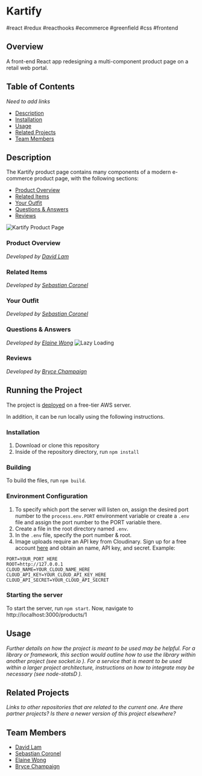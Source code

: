 # Kartify
#react #redux #reacthooks #ecommerce #greenfield #css #frontend
## Overview
A front-end React app redesigning a multi-component product page on a retail web portal.
## Table of Contents
_Need to add links_
* [Description](#description)
* [Installation](#running-the-project)
* [Usage](#usage)
* [Related Projects](#related-projects)
* [Team Members](#team-members)

## Description
The Kartify product page contains many components of a modern e-commerce product page, with the following sections:
* [Product Overview](#product-overview)
* [Related Items](#related-items)
* [Your Outfit](#your-outfits)
* [Questions & Answers](#questions-and-answers)
* [Reviews](#reviews)

![Kartify Product Page](https://user-images.githubusercontent.com/26628913/71313556-2a029b00-2432-11ea-8370-28f713f946b5.gif)

### Product Overview
_Developed by [David Lam](https://github.com/davidlam296)_



### Related Items
_Developed by [Sebastian Coronel](https://github.com/scoronelhamilton)_



### Your Outfit
_Developed by [Sebastian Coronel](https://github.com/scoronelhamilton)_



### Questions & Answers
_Developed by [Elaine Wong](https://github.com/lainermeister)_
![Lazy Loading](https://user-images.githubusercontent.com/26628913/71314038-8f0dbf00-2439-11ea-8244-c0f798006154.gif)





### Reviews
_Developed by [Bryce Champaign](https://github.com/brycechampaign)_



## Running the Project
The project is [deployed](http://ec2-18-223-99-176.us-east-2.compute.amazonaws.com/products/1) on a free-tier AWS server.

In addition, it can be run locally using the following instructions.

### Installation
1. Download or clone this repository
2. Inside of the repository directory, run `npm install`
### Building
To build the files, run `npm build`.
### Environment Configuration
1. To specify which port the server will listen on, assign the desired port number to the `process.env.PORT` environment variable or create a `.env` file and assign the port number to the PORT variable there.
2. Create a file in the root directory named `.env`.
3. In the `.env` file, specify the port number & root.
4. Image uploads require an API key from Cloudinary. Sign up for a free account [here](https://cloudinary.com/) and obtain an name, API key, and secret.
Example:
```.env
PORT=YOUR_PORT_HERE
ROOT=http://127.0.0.1
CLOUD_NAME=YOUR_CLOUD_NAME_HERE
CLOUD_API_KEY=YOUR_CLOUD_API_KEY_HERE
CLOUD_API_SECRET=YOUR_CLOUD_API_SECRET
```
### Starting the server
To start the server, run `npm start`. Now, navigate to http://localhost:3000/products/1

## Usage
_Further details on how the project is meant to be used may be helpful. For a library or framework, this section would outline how to use the library within another project (see socket.io  ). For a service that is meant to be used within a larger project architecture, instructions on how to integrate may be necessary (see node-statsD  )._

## Related Projects
_Links to other repositories that are related to the current one. Are there partner projects? Is there a newer version of this project elsewhere?_

## Team Members 
* [David Lam](https://github.com/davidlam296)
* [Sebastian Coronel](https://github.com/scoronelhamilton) 
* [Elaine Wong](https://github.com/lainermeister) 
* [Bryce Champaign](https://github.com/brycechampaign) 



